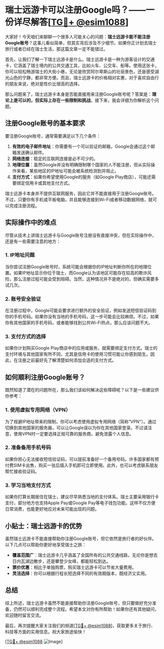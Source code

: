# 瑞士远游卡可以注册Google吗？——一份详尽解答[[TG💪+ @esim1088](https://t.me/s/esim1088)]

大家好！今天咱们来聊聊一个很多人可能关心的问题：**瑞士远游卡能不能注册Google账号**？这事儿看似简单，但其实背后涉及不少细节。如果你正计划去瑞士旅行或者已经在瑞士生活，那这篇文章一定不能错过。

首先，让我们了解一下瑞士远游卡是什么。瑞士远游卡是一种为游客设计的交通卡，它涵盖了瑞士境内的公共交通工具，比如火车、公交车、船等。使用这张卡，你可以轻松畅游瑞士的大街小巷，无论是欣赏阿尔卑斯山的壮丽景色，还是感受湖光山色的宁静，都非常方便。而且，瑞士远游卡的价格相对实惠，对于喜欢自由行的朋友来说，绝对是性价比很高的选择。

那么问题来了，瑞士远游卡本身是否能直接用来注册Google账号呢？答案是：**理论上是可以的，但实际上存在一些限制和挑战**。接下来，我会详细为你解析这个问题。

## 注册Google账号的基本要求

要注册Google账号，通常需要满足以下几个条件：

1. **有效的电子邮件地址**：你需要有一个可以验证的邮箱，Google会通过这个邮箱发送确认邮件。
2. **网络连接**：稳定的互联网连接是必不可少的。
3. **地理位置**：虽然Google并没有明确限制哪个国家的人不能注册，但从实际操作来看，某些地区的IP地址可能会被系统检测到并阻止。
4. **支付方式**：如果你希望使用Google的服务（如Google Play商店），可能还需要绑定信用卡或其他支付方式。

瑞士远游卡本身并不提供互联网服务，因此它并不能直接用于注册Google账号。不过，只要你有手机或平板电脑，并且能够连接到Wi-Fi或者移动数据网络，就可以完成注册流程。

## 实际操作中的难点

尽管从技术上讲瑞士远游卡与Google账号注册没有直接冲突，但在实际操作中，还是有一些需要注意的地方：

### 1. IP地址问题
当你尝试注册Google账号时，系统可能会根据你的IP地址判断你所在的地理位置。如果IP地址显示你位于瑞士，而Google认为该地区可能存在较高的欺诈风险，那么注册过程可能会受到阻碍。当然，这种情况并不是绝对的，但确实需要多试几次。

### 2. 账号安全验证
在注册过程中，Google可能会要求进行额外的安全验证，例如发送短信验证码到你的手机号码。如果你没有当地的手机号码，这一步可能会比较麻烦。不过，如果你有其他国家的手机号码，或者能够找到公共Wi-Fi热点，那么应该问题不大。

### 3. 支付方式的选择
如果你计划购买Google Play商店中的应用或服务，就需要绑定支付方式。瑞士的支付环境与其他国家有所不同，尤其是信用卡的使用习惯可能让你感到陌生。因此，在注册之前最好先了解清楚如何添加合适的支付方式。

## 如何顺利注册Google账号？

既然知道了潜在的问题所在，那么我们该如何解决这些障碍呢？以下是一些建议供你参考：

### 1. 使用虚拟专用网络（VPN）
为了规避IP地址带来的限制，你可以考虑使用虚拟专用网络（简称“VPN”）。通过切换到其他国家的服务器，可以让Google误以为你在其他国家登录。不过请注意，使用VPN时一定要选择正规可靠的服务商，避免泄露个人信息。

### 2. 准备备用手机号码
如果你担心无法接收短信验证码，可以提前准备好一个备用号码。许多国家都有预付费SIM卡出售，购买一张后插入手机即可立即使用。此外，也可以考虑联系朋友帮忙接收验证码。

### 3. 学习当地支付方式
如果你打算长期居住在瑞士，建议尽早熟悉当地的支付体系。瑞士主要采用银行卡支付，部分地方也支持Apple Pay或Google Pay等电子钱包功能。这样不仅方便日常消费，也能更好地应对未来可能出现的问题。

## 小贴士：瑞士远游卡的优势

虽然瑞士远游卡不能直接帮助你注册Google账号，但它依然是旅行者的好伙伴。以下几点可以帮助你更好地享受瑞士之旅：

- **覆盖范围广**：瑞士远游卡几乎涵盖了全国所有的公共交通线路，无论你是想去日内瓦湖边散步，还是攀登少女峰，都能轻松到达。
- **票价优惠**：相比于单独购票，购买瑞士远游卡可以节省大量费用。
- **灵活选择**：你可以根据行程长短选择不同的有效期版本，既经济又实用。

## 总结

综上所述，瑞士远游卡虽然不能直接帮助你注册Google账号，但只要做好充分准备，仍然可以顺利完成整个流程。希望本文对你有所帮助！如果你还有其他疑问，欢迎随时留言交流。

最后，再次提醒大家关注我们的频道[[TG💪+ @esim1088](https://t.me/s/esim1088)]，获取更多关于旅行、科技等方面的实用信息。祝大家旅途愉快！

[[TG💪+ @esim1088](https://t.me/s/esim1088) ![Image](https://i.postimg.cc/4NQfJmqS/Snipaste-2025-05-13-00-14-12.png)]